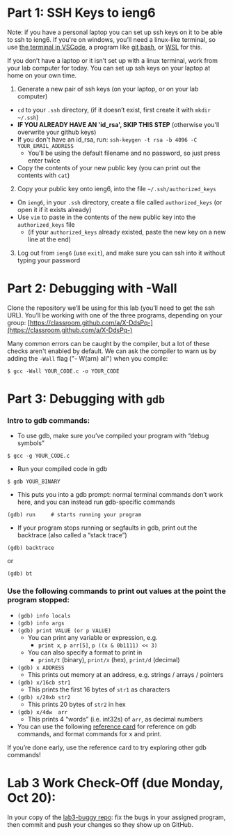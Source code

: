 # Part 1:  SSH Keys to ieng6
Note: if you have a personal laptop you can set up ssh keys on it to be able to ssh to ieng6. If you're on windows, you’ll need a linux-like terminal, so use [the terminal in VSCode](https://code.visualstudio.com/docs/terminal/getting-started), a program like [git bash](https://gitforwindows.org/), or [WSL](https://ubuntu.com/desktop/wsl) for this.

If you don’t have a laptop or it isn’t set up with a linux terminal, work from your lab computer for today. You can set up ssh keys on your laptop at home on your own time.

1. Generate a new pair of ssh keys (on your laptop, or on your lab computer)
- `cd` to your `.ssh` directory, (if it doesn’t exist, first create it with `mkdir ~/.ssh`)
- **IF YOU ALREADY HAVE AN 'id_rsa', SKIP THIS STEP** (otherwise you'll overwrite your github keys)
- If you don't have an id_rsa, run: `ssh-keygen -t rsa -b 4096 -C YOUR_EMAIL_ADDRESS`
  - You'll be using the default filename and no password, so just press enter twice
- Copy the contents of your new public key (you can print out the contents with `cat`)
2. Copy your public key onto ieng6, into the file `~/.ssh/authorized_keys`
- On `ieng6`, in your `.ssh` directory, create a file called `authorized_keys` (or open it if it exists already)
- Use `vim` to paste in the contents of the new public key into the `authorized_keys` file
  - (if your `authorized_keys` already existed, paste the new key on a new line at the end)
3. Log out from `ieng6` (use `exit`), and make sure you can ssh into it without typing your password




# Part 2: Debugging with -Wall 
Clone the repository we’ll be using for this lab (you’ll need to get the ssh URL). You’ll be working with one of the three programs, depending on your group: 
[https://classroom.github.com/a/X-DdsPq-](https://classroom.github.com/a/X-DdsPq-)

Many common errors can be caught by the compiler, but a lot of these checks aren't enabled by default. We can ask the compiler to warn us by adding the `-Wall` flag ("- W(arn) all") when you compile:
```
$ gcc -Wall YOUR_CODE.c -o YOUR_CODE
```


# Part 3: Debugging with `gdb`

### Intro to gdb commands:
- To use gdb, make sure you’ve compiled your program with “debug symbols”
```
$ gcc -g YOUR_CODE.c 
```
- Run your compiled code in gdb 
```
$ gdb YOUR_BINARY
```
- This puts you into a gdb prompt: normal terminal commands don’t work here, and you can instead run gdb-specific commands
```
(gdb) run     # starts running your program
```
- If your program stops running or segfaults in gdb, print out the backtrace (also called a “stack trace”)
```
(gdb) backtrace    
```
or    
```
(gdb) bt
```

### Use the following commands to print out values at the point the program stopped: 
- `(gdb) info locals`
- `(gdb) info args`
- `(gdb) print VALUE (or p VALUE)`
  - You can print any variable or expression, e.g.
    - `print x`,  `p arr[5]`, `p ((x & 0b1111) << 3)`
  - You can also specify a format to print in
    - `print/t` (binary), `print/x` (hex), `print/d` (decimal)
- `(gdb) x ADDRESS`    
  - This prints out memory at an address, e.g. strings / arrays / pointers
- `(gdb) x/16cb str1`      
  - This prints the first 16 bytes of `str1` as characters
- `(gdb) x/20xb str2`      
  - This prints 20 bytes of `str2` in hex
- `(gdb) x/4dw  arr`       
  - This prints 4 “words” (i.e. int32s) of `arr`, as decimal numbers 
- You can use the following [reference card](https://darkdust.net/files/GDB%20Cheat%20Sheet.pdf) for reference on gdb commands, and format commands for x and print.

If you’re done early, use the reference card to try exploring other gdb commands!


# Lab 3 Work Check-Off (due Monday, Oct 20):
In your copy of the [lab3-buggy repo](https://classroom.github.com/a/X-DdsPq-): fix the bugs in your assigned program, then commit and push your changes so they show up on GitHub.


